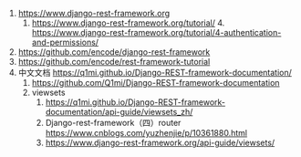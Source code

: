
1. https://www.django-rest-framework.org
    1. https://www.django-rest-framework.org/tutorial/
        4. https://www.django-rest-framework.org/tutorial/4-authentication-and-permissions/
2. https://github.com/encode/django-rest-framework
3. https://github.com/encode/rest-framework-tutorial
4. 中文文档 https://q1mi.github.io/Django-REST-framework-documentation/
    1. https://github.com/Q1mi/Django-REST-framework-documentation
    2. viewsets
        1. https://q1mi.github.io/Django-REST-framework-documentation/api-guide/viewsets_zh/
        2. Django-rest-framework（四）router https://www.cnblogs.com/yuzhenjie/p/10361880.html
        3. https://www.django-rest-framework.org/api-guide/viewsets/